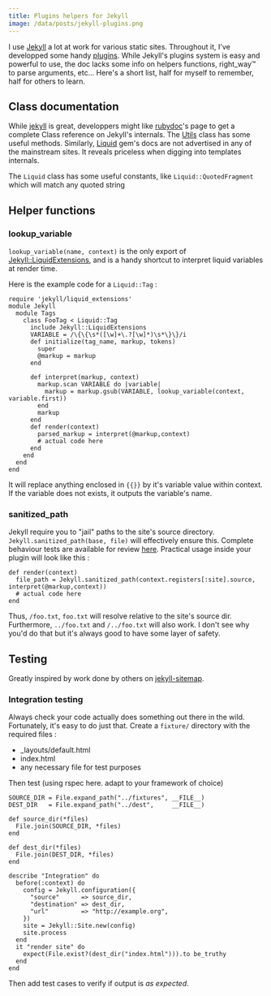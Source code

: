 ```yaml
---
title: Plugins helpers for Jekyll
image: /data/posts/jekyll-plugins.png
---
```


I use [Jekyll](https://jekyllrb.com) a lot at work for various static sites. Throughout it, I've developped some handy [plugins](https://github.com/sdumetz/jekyll-inline-svg). While Jekyll's plugins system is easy and powerful to use, the doc lacks some info on helpers functions, right_way&#8482; to parse arguments, etc...
Here's a short list, half for myself to remember, half for others to learn.

## Class documentation

While [jekyll](https://jekyllrb.com) is great, developpers might like [rubydoc](http://www.rubydoc.info/gems/jekyll)'s page to get a complete Class reference on Jekyll's internals. The [Utils](http://www.rubydoc.info/gems/jekyll/Jekyll/Utils) class has some useful methods. Similarly, [Liquid](http://www.rubydoc.info/gems/liquid) gem's docs are not advertised in any of the mainstream sites. It reveals priceless when digging into templates internals.

The `Liquid` class has some useful constants, like `Liquid::QuotedFragment` which will match any quoted string

## Helper functions

### lookup_variable

`lookup_variable(name, context)` is the only export of [Jekyll::LiquidExtensions](https://github.com/jekyll/jekyll/blob/master/lib/jekyll/liquid_extensions.rb), and is a handy shortcut to interpret liquid variables at render time.

Here is the example code for a `Liquid::Tag` :

```
require 'jekyll/liquid_extensions'
module Jekyll
  module Tags
    class FooTag < Liquid::Tag
      include Jekyll::LiquidExtensions
      VARIABLE = /\{\{\s*([\w]+\.?[\w]*)\s*\}\}/i
      def initialize(tag_name, markup, tokens)
        super
        @markup = markup
      end

      def interpret(markup, context)
        markup.scan VARIABLE do |variable|
          markup = markup.gsub(VARIABLE, lookup_variable(context, variable.first))
        end
        markup
      end
      def render(context)
        parsed_markup = interpret(@markup,context)
        # actual code here
      end
    end
  end
end
```

It will replace anything enclosed in `{{}}` by it's variable value within context. If the variable does not exists, it outputs the variable's name.

### sanitized_path

Jekyll require you to "jail" paths to the site's source directory. `Jekyll.sanitized_path(base, file)` will effectively ensure this. Complete behaviour tests are available for review [here](https://github.com/jekyll/jekyll/blob/73419cb374be1b8f45818a23116cf71db93549ce/test/test_path_sanitization.rb). Practical usage inside your plugin will look like this :
```
def render(context)
  file_path = Jekyll.sanitized_path(context.registers[:site].source, interpret(@markup,context))
  # actual code here
end
```
Thus, `/foo.txt`, `foo.txt` will resolve relative to the site's source dir. Furthermore, `../foo.txt` and `/../foo.txt` will also work. I don't see why you'd do that but it's always good to have some layer of safety.

## Testing

Greatly inspired by work done by others on [jekyll-sitemap](https://github.com/jekyll/jekyll-sitemap).

### Integration testing

Always check your code actually does something out there in the wild. Fortunately, it's easy to do just that. Create a `fixture/` directory with the required files :

- \_layouts/default.html
- index.html
- any necessary file for test purposes

Then test (using rspec here. adapt to your framework of choice)

```
SOURCE_DIR = File.expand_path("../fixtures", __FILE__)
DEST_DIR   = File.expand_path("../dest",     __FILE__)

def source_dir(*files)
  File.join(SOURCE_DIR, *files)
end

def dest_dir(*files)
  File.join(DEST_DIR, *files)
end

describe "Integration" do
  before(:context) do
    config = Jekyll.configuration({
      "source"      => source_dir,
      "destination" => dest_dir,
      "url"         => "http://example.org",
    })
    site = Jekyll::Site.new(config)
    site.process
  end
  it "render site" do
    expect(File.exist?(dest_dir("index.html"))).to be_truthy
  end
end
```

Then add test cases to verify if output is *as expected*.
